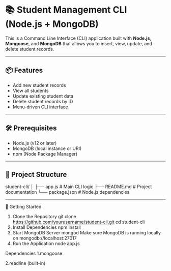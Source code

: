 # 📚 Student Management CLI (Node.js + MongoDB)

This is a Command Line Interface (CLI) application built with **Node.js**, **Mongoose**, and **MongoDB** that allows you to insert, view, update, and delete student records.

---

## 📦 Features

- Add new student records
- View all students
- Update existing student data
- Delete student records by ID
- Menu-driven CLI interface

---

## 🛠️ Prerequisites

- Node.js (v12 or later)
- MongoDB (local instance or URI)
- npm (Node Package Manager)

---

## 📁 Project Structure

student-cli/
│
├── app.js # Main CLI logic
├── README.md # Project documentation
└── package.json # Node.js dependencies

---

 🚀 Getting Started

1. Clone the Repository
git clone https://github.com/yourusername/student-cli.git
cd student-cli
2. Install Dependencies
   npm install
3. Start MongoDB Server
   mongod
Make sure MongoDB is running locally on mongodb://localhost:27017
4. Run the Application
   node app.js


Dependencies
1.mongoose

2.readline (built-in)


